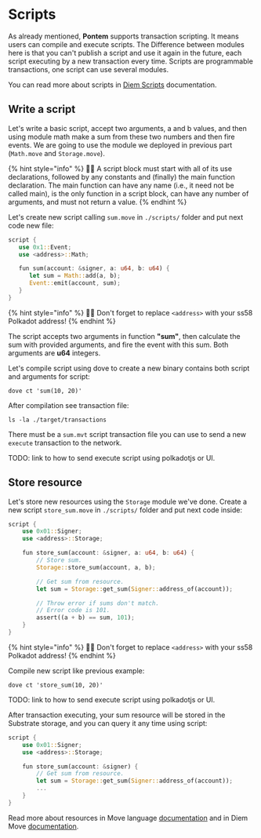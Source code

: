 # Scripts

As already mentioned, **Pontem** supports transaction scripting. It means users can compile and execute scripts. The Difference between modules here is that you can't publish a script and use it again in the future, each script executing by a new transaction every time. Scripts are programmable transactions, one script can use several modules.

You can read more about scripts in [Diem Scripts](https://developers.diem.com/docs/move/move-modules-and-scripts/) documentation.

## Write a script

Let's write a basic script, accept two arguments, a and b values, and then using module math make a sum from these two numbers and then fire events.
We are going to use the module we deployed in previous part (`Math.move` and `Storage.move`).

{% hint style="info" %}
🧙‍♂️ A script block must start with all of its use declarations, followed by any constants and (finally) the main function declaration. The main function can have any name (i.e., it need not be called main), is the only function in a script block, can have any number of arguments, and must not return a value. 
{% endhint %}

Let's create new script calling `sum.move` in `./scripts/` folder and put next code new file:

```rust
script {
   use 0x1::Event;
   use <address>::Math;

   fun sum(account: &signer, a: u64, b: u64) {
      let sum = Math::add(a, b);
      Event::emit(account, sum);
   }
}
```

{% hint style="info" %}
🧙‍♂️ Don't forget to replace `<address>` with your ss58 Polkadot address!
{% endhint %}

The script accepts two arguments in function **"sum"**, then calculate the sum with provided arguments, and fire the event with this sum. Both arguments are **u64** integers.

Let's compile script using dove to create a new binary contains both script and arguments for script:

```text
dove ct 'sum(10, 20)'
```

After compilation see transaction file:

```text
ls -la ./target/transactions 
```

There must be a `sum.mvt` script transaction file you can use to send a new `execute` transaction to the network.

TODO: link to how to send execute script using polkadotjs or UI.

## Store resource

Let's store new resources using the `Storage` module we've done.
Create a new script `store_sum.move` in `./scripts/` folder and put next code inside: 

```rust
script {
    use 0x01::Signer;
    use <address>::Storage;

    fun store_sum(account: &signer, a: u64, b: u64) {
        // Store sum.
        Storage::store_sum(account, a, b);

        // Get sum from resource.
        let sum = Storage::get_sum(Signer::address_of(account));

        // Throw error if sums don't match.
        // Error code is 101.
        assert((a + b) == sum, 101);
    }
}
```

{% hint style="info" %}
🧙‍♂️ Don't forget to replace `<address>` with your ss58 Polkadot address!
{% endhint %}

Compile new script like previous example:

```text
dove ct 'store_sum(10, 20)'
```

TODO: link to how to send execute script using polkadotjs or UI.

After transaction executing, your sum resource will be stored in the Substrate storage, and you can query it any time using script:

```rust
script {
    use 0x01::Signer;
    use <address>::Storage;

    fun store_sum(account: &signer) {
        // Get sum from resource.
        let sum = Storage::get_sum(Signer::address_of(account));
        ...
    }
}
```

Read more about resources in Move language [documentation](../lang/resources.md) and in Diem Move [documentation](https://developers.diem.com/docs/move/move-structs-and-resources).
